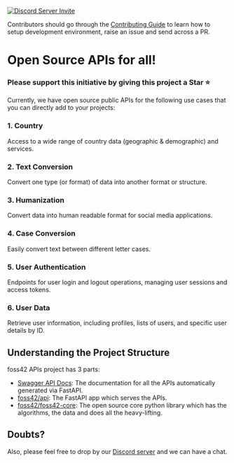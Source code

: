 [![Discord Server Invite](https://img.shields.io/badge/DISCORD-JOIN%20SERVER-5663F7?style=for-the-badge&logo=discord&logoColor=white)](https://bit.ly/heyfoss)

<!--This project is participating in GSSoC 2024.

![gssoc-logo-1](https://github.com/foss42/awesome-generative-ai-apis/assets/1382619/670b651a-15d7-4869-a4d1-6613df09fa37)-->

Contributors should go through the [Contributing Guide](https://github.com/foss42/api/blob/main/CONTRIBUTING.md) to learn how to setup development environment, raise an issue and send across a PR.

# Open Source APIs for all!

### Please support this initiative by giving this project a Star ⭐️

Currently, we have open source public APIs for the following use cases that you can directly add to your projects:

### 1. Country

Access to a wide range of country data (geographic & demographic) and services.

### 2. Text Conversion

Convert one type (or format) of data into another format or structure.

### 3. Humanization

Convert data into human readable format for social media applications.

### 4. Case Conversion

Easily convert text between different letter cases.

### 5. User Authentication

Endpoints for user login and logout operations, managing user sessions and access tokens.

### 6. User Data

Retrieve user information, including profiles, lists of users, and specific user details by ID.


## Understanding the Project Structure

foss42 APIs project has 3 parts:

- [Swagger API Docs](https://api.apidash.dev/docs): The documentation for all the APIs automatically generated via FastAPI.
- [foss42/api](https://github.com/foss42/api): The FastAPI app which serves the APIs.
- [foss42/foss42-core](https://github.com/foss42/foss42-core): The open source core python library which has the algorithms, the data and does all the heavy-lifting.

## Doubts?

Also, please feel free to drop by our [Discord server](https://bit.ly/heyfoss) and we can have a chat.
